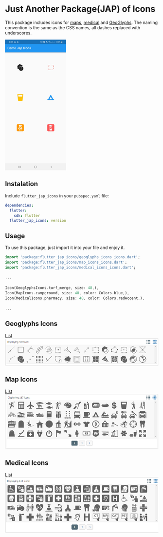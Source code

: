 # Just Another Package(JAP) of Icons


This package includes icons for [maps](https://iconify.design/icon-sets/map/), [medical](https://iconify.design/icon-sets/medical-icon/) and [GeoGlyphs](https://iconify.design/icon-sets/geo/). The naming convention is the same as the CSS names, all dashes replaced with underscores.

<img src="https://github.com/ajomuch92/flutter-jap-icons/blob/master/assets/demo_screenshot.jpg" width="200" height="429"/>

## Instalation
Include `flutter_jap_icons` in your `pubspec.yaml` file:

```yaml
dependencies:
  flutter:
    sdk: flutter
  flutter_jap_icons: version
```

## Usage

To use this package, just import it into your file and enjoy it.

```dart
import 'package:flutter_jap_icons/geoglyphs_icons_icons.dart';
import 'package:flutter_jap_icons/map_icons_icons.dart';
import 'package:flutter_jap_icons/medical_icons_icons.dart';

...

Icon(GeoglyphsIcons.turf_merge, size: 48,),
Icon(MapIcons.campground, size: 48, color: Colors.blue,),
Icon(MedicalIcons.pharmacy, size: 48, color: Colors.redAccent,),

...
```

## Geoglyphs Icons
[List](https://iconify.design/icon-sets/geo/)
<img src="https://github.com/ajomuch92/flutter-jap-icons/blob/master/assets/geoglyphs_screenshot.png"/>

## Map Icons
[List](https://iconify.design/icon-sets/map/)
<img src="https://github.com/ajomuch92/flutter-jap-icons/blob/master/assets/map_screenshot.png"/>

## Medical Icons
[List](https://iconify.design/icon-sets/medical-icon/) 
<img src="https://github.com/ajomuch92/flutter-jap-icons/blob/master/assets/medical_screenshot.png"/>